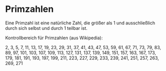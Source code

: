 # Primzahlen
Eine Primzahl ist eine natürliche Zahl, die größer als 1 und ausschließlich durch sich selbst und durch 1 teilbar ist.

Kontrollbereich für Primzahlen (aus Wikipedia):

2, 3, 5, 7, 11, 13, 17, 19, 23, 29, 31, 37, 41, 43, 47, 53, 59,
61, 67, 71, 73, 79, 83, 89, 97, 101, 103, 107, 109, 113, 127, 131,
137, 139, 149, 151, 157, 163, 167, 173, 179, 181, 191, 193, 197,
199, 211, 223, 227, 229, 233, 239, 241, 251, 257, 263, 269, 271
